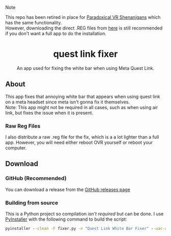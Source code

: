 >[!NOTE]
>
>This repo has been retired in place for [Paradoxical VR Shenanigans](https://github.com/paradoxical-autumn/paradoxical-vr-shenanigans) which has the same functionality.<br>
>However, downloading the direct .REG files from [here](https://github.com/paradoxical-autumn/quest-link-fixer/releases) is still recommended if you don't want a full app to do the installation.

<h1 align="center">quest link fixer</h1>
<p align="center">An app used for fixing the white bar when using Meta Quest Link.</p>

## About
This app fixes that annoying white bar that appears when using quest link on a meta headset since meta isn't gonna fix it themselves.<br/>
Note: This app might not be required in all cases, such as when using air link, but fixes the issue when it is present.

### Raw Reg Files
I also distribute a raw .reg file for the fix, which is a a lot lighter than a full app. However, you will need either reboot OVR yourself or reboot your computer.

## Download
### GitHub (Recommended)
You can download a release from the [GitHub releases page](https://github.com/paradoxical-autumn/meta-link-fixer/releases)

### Building from source
This is a Python project so compilation *isn't required* but can be done. I use [PyInstaller](https://pypi.org/project/pyinstaller/) with the following command to build the script:
```bat
pyinstaller --clean -F fixer.py -n "Quest Link White Bar Fixer" --uac-admin -i "icon.png"
```

